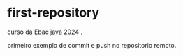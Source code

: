 # first-repository
curso da Ebac java 2024 .

primeiro exemplo de commit e push no repositorio remoto.



